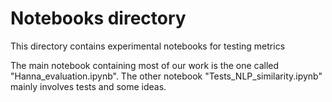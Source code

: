 # Notebooks directory

This directory contains experimental notebooks for testing metrics

The main notebook containing most of our work is the one called "Hanna_evaluation.ipynb". The other notebook "Tests_NLP_similarity.ipynb" mainly involves tests and some ideas. 
